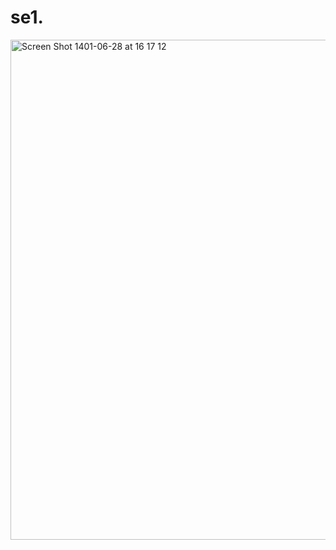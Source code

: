 # se1.

<img width="800" alt="Screen Shot 1401-06-28 at 16 17 12" src="https://user-images.githubusercontent.com/113440406/191010864-138b8e06-2d36-4be7-b82a-8c9aa803abb9.png">
